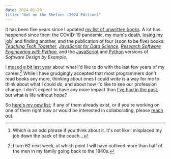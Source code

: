 ```yaml
---
date: 2024-01-20
title: "Not on the Shelves (2024 Edition)"
---
```


It has been five years since I updated [my list of unwritten books][shelves].
A lot has happened since then:
the COVID-19 pandemic,
[my mum's death][mum],
[losing my job][angry][^1] and finding another,
and the publication of four (soon to be five) books:
[*Teaching Tech Together*][t3],
[*JavaScript for Data Science*][js4ds],
[*Research Software Engineering with Python*][rsepy],
and the [JavaScript][sdxjs] and [Python][sdxpy] versions of *Software Design by Example*.

I [mused a bit last year][directions] about
what I'd like to do with the last few years of my career.[^2]
While I have grudgingly accepted that most programmers don't read books any more,
thinking about ones I could *write* is a way for me to think about what I could *do*,
and about how I'd like to see our profession change.
I don't expect to have any more impact than [I've had in the past][influential],
but what is life without hope?

So [here's my new list][shelves];
if any of them already exist,
or if you're working on one of them right now or would be interested in collaborating,
please [reach out](mailto:gvwilson@third-bit.com).

[^1]: Which is an odd phrase if you think about it. It's not like I misplaced my job down the back of the couch…

[^2]: I turn 62 next week, at which point I will have outlived more than half of the men in my family going back to the 1840s.

[angry]: @root/2024/01/14/angry-for-myself/
[directions]: @root/2023/10/15/directions/
[influential]: @root/2020/07/09/acm-sigsoft-award/
[js4ds]: @root/js4ds/
[mum]: @root/2020/01/07/goodbye-mum/
[rsepy]: @root/py-rse/
[sdxjs]: @root/sdxjs/
[sdxpy]: @root/sdxpy/
[shelves]: @root/not-on-the-shelves/2024/
[t3]: https://teachtogether.tech/
[unwritten]: @root/not-on-the-shelves/
